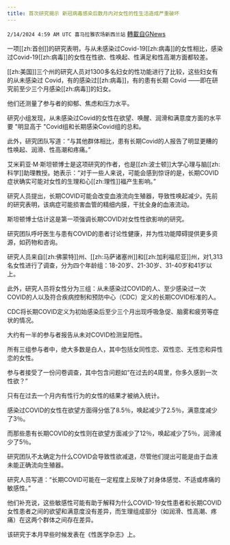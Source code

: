 ```yaml
---
title: 首次研究揭示 新冠病毒感染后数月内对女性的性生活造成严重破坏
---
```

`2/14/2024 4:59 AM UTC 喜马拉雅农场新西兰站` [轉載自GNews](https://gnews.org/articles/2304477)

         
一项[[zh:首创]]的研究表明，与从未感染过Covid-19[[zh:病毒]]的女性相比，感染过Covid-19[[zh:病毒]]的女性在性欲、性唤起、性满足和性高潮方面都较差。

[[zh:美国]]三个州的研究人员对1300多名妇女的性功能进行了比较，这些妇女有的从未感染过 Covid，有的感染过[[zh:病毒]]，有的患有长期 Covid ——即在研究前至少三个月感染[[zh:病毒]]的妇女。

他们还测量了参与者的抑郁、焦虑和压力水平。

研究小组发现，从未感染过Covid的女性在欲望、唤醒、润滑和满意度方面的水平要 "明显高于 "Covid组和长期感染Covid组的总和。

此外，研究团队写道：“与其他群体相比，患有长期Covid的人报告了明显更糟的性唤起、润滑、性高潮和疼痛。”

艾米莉亚·M·斯坦顿博士是这项研究的作者，也是[[zh:波士顿]]大学心理与脑[[zh:科学]]助理教授。她表示：“对于一些人来说，可能会感到惊讶的是，长期COVID症状确实可能对女性的生理和心[[zh:理性]]福产生影响。”

研究人员提出，长期COVID可能会改变血液流向生殖器，导致性唤起减少。先前的研究表明，该病症可能损害血管的精细内膜，干扰全身的血液流动。

斯坦顿博士估计这是第一项强调长期COVID对女性性欲影响的研究。

研究团队呼吁医生与患有COVID的患者讨论性健康，并为性功能障碍提供更多资源，如药物和咨询。

研究人员来自[[zh:佛蒙特]]州、[[zh:马萨诸塞州]]和[[zh:加利福尼亚]]州，对1,313名女性进行了调查，分为四个年龄组：18-20岁、21-30岁、31-40岁和41岁以上。

此外，研究人员将女性分为三组：从未感染过COVID的人、至少感染过一次COVID的人以及符合疾病控制和预防中心（CDC）定义的长期COVID标准的人。

CDC将长期COVID定义为初始感染后至少三个月出现呼吸急促、脑雾和疲劳等症状的情况。

大约有一半的参与者报告从未对COVID检测呈阳性。

所有三组参与者中，绝大多数是白人，其中包括女同性恋、双性恋、无性恋和异性恋的女性。

参与者接受了一份问卷调查，其中包含问题如“在过去的4周里，你多久感到一次性欲？”

只有在过去一个月内有性行为的女性的结果才被纳入统计。

感染过COVID的女性在欲望方面得分低了8.5％，唤起减少了2.5％，满意度减少了3％。

而那些患有长期COVID的女性则在欲望方面减少了12％，唤起减少了5％，润滑减少了5％。

研究团队不太确定为什么COVID会导致性欲减退，尽管他们提出可能是由于血液未能正确流向生殖器。

研究人员写道：“长期COVID可能在一定程度上反映了对身体感觉、不适或疼痛的敏感性。”

他们补充说，这些敏感性可能有助于解释为什么COVID-19女性患者和长期COVID女性患者之间的欲望和满意度没有差异，而生理组成部分（如润滑、性高潮、疼痛）在这两个群体之间存在差异。

该研究于本月早些时候发表在《性医学杂志》上。
